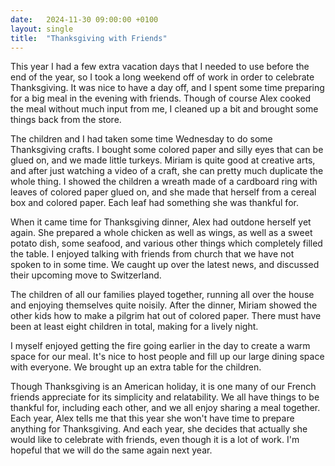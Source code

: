```yaml
---
date:   2024-11-30 09:00:00 +0100
layout: single
title:  "Thanksgiving with Friends"
---
```

This year I had a few extra vacation days that I needed to use before the end of the year, so I took a long weekend off of work in order to celebrate Thanksgiving. It was nice to have a day off, and I spent some time preparing for a big meal in the evening with friends. Though of course Alex cooked the meal without much input from me, I cleaned up a bit and brought some things back from the store.

The children and I had taken some time Wednesday to do some Thanksgiving crafts. I bought some colored paper and silly eyes that can be glued on, and we made little turkeys. Miriam is quite good at creative arts, and after just watching a video of a craft, she can pretty much duplicate the whole thing. I showed the children a wreath made of a cardboard ring with leaves of colored paper glued on, and she made that herself from a cereal box and colored paper. Each leaf had something she was thankful for.

When it came time for Thanksgiving dinner, Alex had outdone herself yet again. She prepared a whole chicken as well as wings, as well as a sweet potato dish, some seafood, and various other things which completely filled the table. I enjoyed talking with friends from church that we have not spoken to in some time. We caught up over the latest news, and discussed their upcoming move to Switzerland.

The children of all our families played together, running all over the house and enjoying themselves quite noisily. After the dinner, Miriam showed the other kids how to make a pilgrim hat out of colored paper. There must have been at least eight children in total, making for a lively night.

I myself enjoyed getting the fire going earlier in the day to create a warm space for our meal. It's nice to host people and fill up our large dining space with everyone. We brought up an extra table for the children.

Though Thanksgiving is an American holiday, it is one many of our French friends appreciate for its simplicity and relatability. We all have things to be thankful for, including each other, and we all enjoy sharing a meal together. Each year, Alex tells me that this year she won't have time to prepare anything for Thanksgiving. And each year, she decides that actually she would like to celebrate with friends, even though it is a lot of work. I'm hopeful that we will do the same again next year.